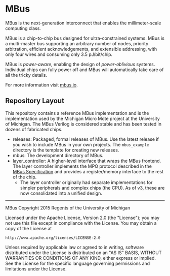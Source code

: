 MBus
====

MBus is the next-generation interconnect that enables the millimeter-scale
computing class.

MBus is a chip-to-chip bus designed for ultra-constrained systems. MBus is a
multi-master bus supporting an arbitrary number of nodes, priority arbitration,
efficient acknowledgements, and extensible addressing, with only four wires and
consuming only 3.5 pJ/bit/chip.

MBus is _power-aware_, enabling the design of _power-oblivious_ systems.
Individual chips can fully power off and MBus will automatically take care of
all the tricky details.

For more information visit [mbus.io](http://mbus.io).


Repository Layout
-----------------

This repository contains a reference MBus implementation and is the
implementation used by the Michigan Micro Mote project at the University of
Michigan. The MBus Verilog is considered stable and has been tested in dozens
of fabricated chips.

 * releases: Packaged, formal releases of MBus. Use the latest release if you
   wish to include MBus in your own projects. The `mbus_example` directory is
   the template for creating new releases.
 * mbus: The development directory of MBus.
 * layer_controller: A higher-level interface that wraps the MBus frontend.
   The layer controller implements the MPQ protocol described in the
   [MBus Specification](http://mbus.io/spec.html) and provides a register/memory
   interface to the rest of the chip.
   - The layer controller originally had separate implementations for simpler
     peripherals and complex chips (the CPU). As of v3, these are now
     consolidated into a unified design.


------------


MBus Copyright 2015 Regents of the University of Michigan

Licensed under the Apache License, Version 2.0 (the "License");
you may not use this file except in compliance with the License.
You may obtain a copy of the License at

    http://www.apache.org/licenses/LICENSE-2.0

Unless required by applicable law or agreed to in writing, software
distributed under the License is distributed on an "AS IS" BASIS,
WITHOUT WARRANTIES OR CONDITIONS OF ANY KIND, either express or implied.
See the License for the specific language governing permissions and
limitations under the License.


